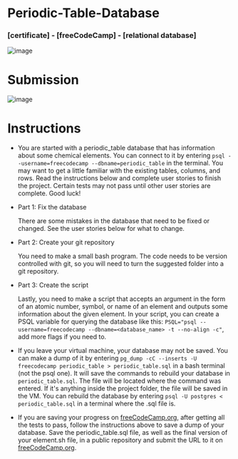 # Periodic-Table-Database
### [certificate] - [freeCodeCamp] - [relational database]

![image](https://github.com/user-attachments/assets/62621bc4-45b1-408b-a684-de9717cf9352)

# Submission
![image](https://github.com/user-attachments/assets/82a21a9c-aa44-4304-b456-4b60843dccf5)

# Instructions
* You are started with a periodic_table database that has information about some chemical elements. You can connect to it by entering `psql --username=freecodecamp --dbname=periodic_table` in the terminal. You may want to get a little familiar with the existing tables, columns, and rows. Read the instructions below and complete user stories to finish the project. Certain tests may not pass until other user stories are complete. Good luck!

* Part 1: Fix the database

    There are some mistakes in the database that need to be fixed or changed. See the user stories below for what to change.

* Part 2: Create your git repository

    You need to make a small bash program. The code needs to be version controlled with git, so you will need to turn the suggested folder into a git repository.

* Part 3: Create the script

    Lastly, you need to make a script that accepts an argument in the form of an atomic number, symbol, or name of an element and outputs some information about the given element. In your script, you can create a PSQL variable for querying the database like this: `PSQL="psql --username=freecodecamp --dbname=<database_name> -t --no-align -c"`, add more flags if you need to.

* If you leave your virtual machine, your database may not be saved. You can make a dump of it by entering `pg_dump -cC --inserts -U freecodecamp periodic_table > periodic_table.sql` in a bash terminal (not the psql one). It will save the commands to rebuild your database in `periodic_table.sql`. The file will be located where the command was entered. If it's anything inside the project folder, the file will be saved in the VM. You can rebuild the database by entering `psql -U postgres < periodic_table.sql` in a terminal where the .sql file is.

* If you are saving your progress on [freeCodeCamp.org](https://www.freecodecamp.org/), after getting all the tests to pass, follow the instructions above to save a dump of your database. Save the periodic_table.sql file, as well as the final version of your element.sh file, in a public repository and submit the URL to it on [freeCodeCamp.org](https://www.freecodecamp.org/).
